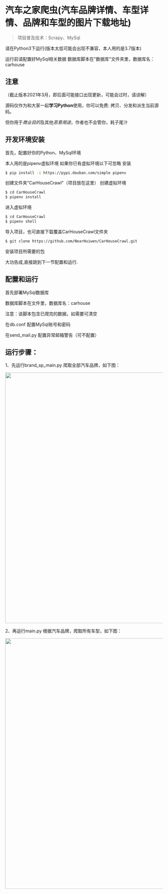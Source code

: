 汽车之家爬虫(汽车品牌详情、车型详情、品牌和车型的图片下载地址)
===============

> 项目普及技术：Scrapy、MySql

请在Python3下运行(版本太低可能会出现不兼容，本人用的是3.7版本)

运行前请配置好MySql相关数据
数据库脚本在"数据库"文件夹里，数据库名：carhouse

## 注意

（截止版本2021年3月，即后面可能接口出现更新，可能会过时，请谅解）

源码仅作为和大家一起**学习Python**使用，你可以免费: 拷贝、分发和派生当前源码。

但你用于*商业目的*及其他*恶意用途*，作者也不会管你，耗子尾汁



## 开发环境安装

首先，配置好你的Python、MySql环境

本人用的是pipenv虚拟环境
如果你已有虚拟环境以下可忽略
安装
```bash
$ pip install -i https://pypi.douban.com/simple pipenv
```
创建文件夹“CarHouseCrawl”（项目放在这里）
创建虚拟环境
```bash
$ cd CarHouseCrawl
$ pipenv install
```

进入虚拟环境
```bash
$ cd CarHouseCrawl
$ pipenv shell
```

导入项目，也可直接下载覆盖CarHouseCrawl文件夹
```bash
$ git clone https://github.com/NearHuiwen/CarHouseCrawl.git
```

安装项目所需要的包

大功告成,直接跳到下一节配置和运行.

## 配置和运行

首先部署MySql数据库

数据库脚本在文件里，数据库名：carhouse

注意：该脚本包含已爬完的数据，如需要可清空

在db.conf 配置MySql账号和密码

在send_mail.py 配置异常邮箱警告（可不配置）

## 运行步骤：
1、先运行brand_sp_main.py 爬取全部汽车品牌，如下图：

<img src="https://raw.githubusercontent.com/NearHuiwen/CarHouseCrawl/master/CarHouseCrawl/picture/a.png" width="800">

2、再运行main.py 根据汽车品牌，爬取所有车型，如下图：

<img src="https://raw.githubusercontent.com/NearHuiwen/CarHouseCrawl/master/CarHouseCrawl/picture/a.png" width="800">

